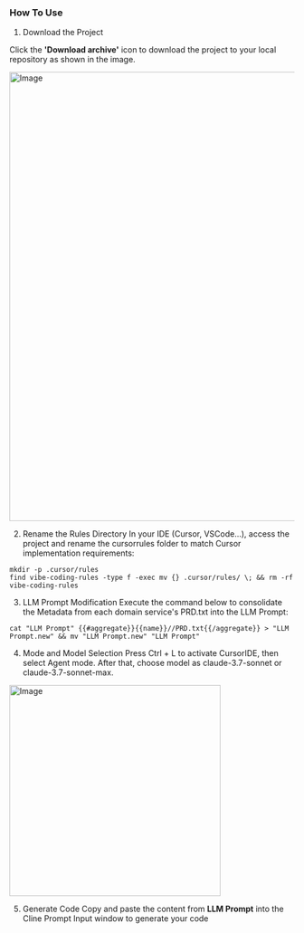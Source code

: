 ### How To Use

1. Download the Project

Click the **'Download archive'** icon to download the project to your local repository as shown in the image.

<img width="794" alt="Image" src="https://github.com/user-attachments/assets/042bfe89-0305-4330-9709-aeaf12b12002" />

2. Rename the Rules Directory
In your IDE (Cursor, VSCode...), access the project and rename the cursorrules folder to match Cursor implementation requirements:

```
mkdir -p .cursor/rules
find vibe-coding-rules -type f -exec mv {} .cursor/rules/ \; && rm -rf vibe-coding-rules
```

3. LLM Prompt Modification
Execute the command below to consolidate the Metadata from each domain service's PRD.txt into the LLM Prompt:
```
cat "LLM Prompt" {{#aggregate}}{{name}}//PRD.txt{{/aggregate}} > "LLM Prompt.new" && mv "LLM Prompt.new" "LLM Prompt"
```

4. Mode and Model Selection 
Press Ctrl + L to activate CursorIDE, then select Agent mode. After that, choose model as claude-3.7-sonnet or claude-3.7-sonnet-max.

<img width="373" alt="Image" src="https://github.com/user-attachments/assets/afe44a5e-458e-4afd-99dc-e44e92953bc1" />

5. Generate Code
Copy and paste the content from **LLM Prompt** into the Cline Prompt Input window to generate your code
